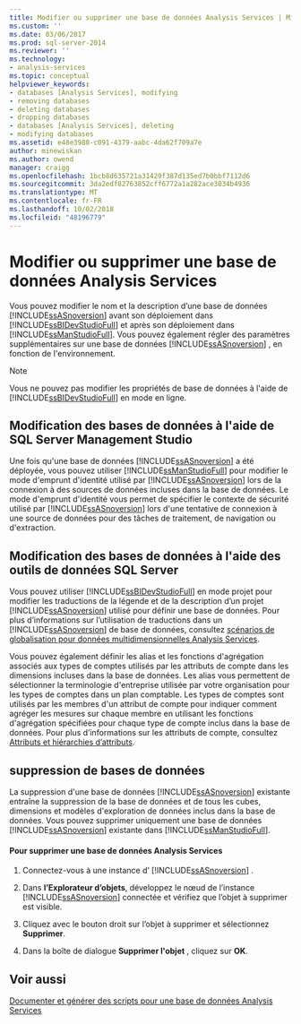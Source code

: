 ```yaml
---
title: Modifier ou supprimer une base de données Analysis Services | Microsoft Docs
ms.custom: ''
ms.date: 03/06/2017
ms.prod: sql-server-2014
ms.reviewer: ''
ms.technology:
- analysis-services
ms.topic: conceptual
helpviewer_keywords:
- databases [Analysis Services], modifying
- removing databases
- deleting databases
- dropping databases
- databases [Analysis Services], deleting
- modifying databases
ms.assetid: e48e3988-c091-4379-aabc-4da62f709a7e
author: minewiskan
ms.author: owend
manager: craigg
ms.openlocfilehash: 1bcb8d635721a31429f387d135ed7b0bbf7112d6
ms.sourcegitcommit: 3da2edf82763852cff6772a1a282ace3034b4936
ms.translationtype: MT
ms.contentlocale: fr-FR
ms.lasthandoff: 10/02/2018
ms.locfileid: "48196779"
---
```

# <a name="modify-or-delete-an-analysis-services-database"></a>Modifier ou supprimer une base de données Analysis Services
  Vous pouvez modifier le nom et la description d’une base de données [!INCLUDE[ssASnoversion](../../includes/ssasnoversion-md.md)] avant son déploiement dans [!INCLUDE[ssBIDevStudioFull](../../includes/ssbidevstudiofull-md.md)] et après son déploiement dans [!INCLUDE[ssManStudioFull](../../includes/ssmanstudiofull-md.md)]. Vous pouvez également régler des paramètres supplémentaires sur une base de données [!INCLUDE[ssASnoversion](../../includes/ssasnoversion-md.md)] , en fonction de l'environnement.  
  
> [!NOTE]  
>  Vous ne pouvez pas modifier les propriétés de base de données à l'aide de [!INCLUDE[ssBIDevStudioFull](../../includes/ssbidevstudiofull-md.md)] en mode en ligne.  
  
## <a name="modifying-databases-using-sql-server-management-studio"></a>Modification des bases de données à l'aide de SQL Server Management Studio  
 Une fois qu'une base de données [!INCLUDE[ssASnoversion](../../includes/ssasnoversion-md.md)] a été déployée, vous pouvez utiliser [!INCLUDE[ssManStudioFull](../../includes/ssmanstudiofull-md.md)] pour modifier le mode d'emprunt d'identité utilisé par [!INCLUDE[ssASnoversion](../../includes/ssasnoversion-md.md)] lors de la connexion à des sources de données incluses dans la base de données. Le mode d'emprunt d'identité vous permet de spécifier le contexte de sécurité utilisé par [!INCLUDE[ssASnoversion](../../includes/ssasnoversion-md.md)] lors d'une tentative de connexion à une source de données pour des tâches de traitement, de navigation ou d'extraction.  
  
## <a name="modifying-databases-using-sql-server-data-tools"></a>Modification des bases de données à l'aide des outils de données SQL Server  
 Vous pouvez utiliser [!INCLUDE[ssBIDevStudioFull](../../includes/ssbidevstudiofull-md.md)] en mode projet pour modifier les traductions de la légende et de la description d’un projet [!INCLUDE[ssASnoversion](../../includes/ssasnoversion-md.md)] utilisé pour définir une base de données. Pour plus d’informations sur l’utilisation de traductions dans un [!INCLUDE[ssASnoversion](../../includes/ssasnoversion-md.md)] de base de données, consultez [scénarios de globalisation pour données multidimensionnelles Analysis Services](../globalization-scenarios-for-analysis-services-multiidimensional.md).  
  
 Vous pouvez également définir les alias et les fonctions d'agrégation associés aux types de comptes utilisés par les attributs de compte dans les dimensions incluses dans la base de données. Les alias vous permettent de sélectionner la terminologie d'entreprise utilisée par votre organisation pour les types de comptes dans un plan comptable. Les types de comptes sont utilisés par les membres d'un attribut de compte pour indiquer comment agréger les mesures sur chaque membre en utilisant les fonctions d'agrégation spécifiées pour chaque type de compte inclus dans la base de données. Pour plus d’informations sur les attributs de compte, consultez [Attributs et hiérarchies d’attributs](../multidimensional-models-olap-logical-dimension-objects/attributes-and-attribute-hierarchies.md).  
  
## <a name="deleting-databases"></a>suppression de bases de données  
 La suppression d'une base de données [!INCLUDE[ssASnoversion](../../includes/ssasnoversion-md.md)] existante entraîne la suppression de la base de données et de tous les cubes, dimensions et modèles d'exploration de données inclus dans la base de données. Vous pouvez supprimer uniquement une base de données [!INCLUDE[ssASnoversion](../../includes/ssasnoversion-md.md)] existante dans [!INCLUDE[ssManStudioFull](../../includes/ssmanstudiofull-md.md)].  
  
#### <a name="to-delete-an-analysis-services-database"></a>Pour supprimer une base de données Analysis Services  
  
1.  Connectez-vous à une instance d’ [!INCLUDE[ssASnoversion](../../includes/ssasnoversion-md.md)] .  
  
2.  Dans **l’Explorateur d’objets**, développez le nœud de l’instance [!INCLUDE[ssASnoversion](../../includes/ssasnoversion-md.md)] connectée et vérifiez que l’objet à supprimer est visible.  
  
3.  Cliquez avec le bouton droit sur l’objet à supprimer et sélectionnez **Supprimer**.  
  
4.  Dans la boîte de dialogue **Supprimer l'objet** , cliquez sur **OK**.  
  
## <a name="see-also"></a>Voir aussi  
 [Documenter et générer des scripts pour une base de données Analysis Services](document-and-script-an-analysis-services-database.md)  
  
  
